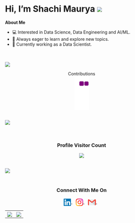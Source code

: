 <h1> Hi, I’m Shachi Maurya <img src="https://raw.githubusercontent.com/MartinHeinz/MartinHeinz/master/wave.gif" width="30px">  </h1>

**About Me**
- 💻 Interested in Data Science, Data Engineering and AI/ML.
- 💪 Always eager to learn and explore new topics.
- 🌱 Currently working as a Data Scientist.

 <br>

 <table border="0" align="center">
<tr border="0">
<td width="50%" align="center">
  
  <img  align="center"  src="https://github-readme-stats.vercel.app/api?username=shachimaurya23&theme=dark&show_icons=true&count_private=true"/>
 <br>
 <td width="50%" align="center">

  <img  align="center"  src="https://github-readme-stats-anuraghazra1.vercel.app/api/top-langs/?username=shachimaurya23&theme=dark&hide_border=true&no-bg=true&no-frame=true&langs_count=10"/>
 </td>
 <br>

  <img align="center" src="https://raw.githubusercontent.com/andreasbm/readme/master/assets/lines/aqua.png"/>
  
<br>
  <p align="center"> Contributions <br>
  <img src="https://github.com/shachimaurya23/shachimaurya23/blob/output/github-contribution-grid-snake.gif" alt="snake"></center>
</p>
<br>

<img src="https://raw.githubusercontent.com/andreasbm/readme/master/assets/lines/aqua.png"/>
<p>
 <br>
 <div align=center>
  <h3><b> Profile Visitor Count</b></h3>
</div>
    
<!-- retro visitor counter -->  
<p align="center" >   
  <img src="https://profile-counter.glitch.me/shachimaurya23/count.svg" />  
</p>
<br>

<img src="https://raw.githubusercontent.com/andreasbm/readme/master/assets/lines/aqua.png"/>
<div align="center">
  <h3><br>Connect With Me On</b></h3>
  </div>
<p align="center">
<a href="https://www.linkedin.com/in/shachi-maurya-9394a5205/" target="_blank">
  <img align="center" alt="Shachi Maurya | Linkedin" width="24px" src="https://github.com/SatYu26/SatYu26/blob/master/Assets/Linkedin.svg" />
</a> &nbsp;&nbsp;
<a href="https://www.instagram.com/shachimaurya23/" target="_blank">
  <img align="center" alt="Shachi Maurya | Instagram" width="24px" src="https://github.com/SatYu26/SatYu26/blob/master/Assets/Instagram.svg" />
</a> &nbsp;&nbsp;
<a href="mailto:shachimaurya23@gmail.com" >
  <img align="center" alt="Shachi Maurya | Gmail" width="26px" src="https://github.com/SatYu26/SatYu26/blob/master/Assets/Gmail.svg" />
</a> &nbsp;&nbsp;
